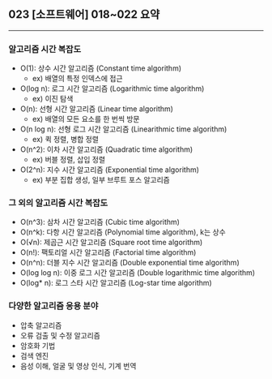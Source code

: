 ## 023 [소프트웨어] 018~022 요약

---

### 알고리즘 시간 복잡도
- O(1): 상수 시간 알고리즘 (Constant time algorithm)
  - ex) 배열의 특정 인덱스에 접근
- O(log n): 로그 시간 알고리즘 (Logarithmic time algorithm)
  - ex) 이진 탐색
- O(n): 선형 시간 알고리즘 (Linear time algorithm)
  - ex) 배열의 모든 요소를 한 번씩 방문
- O(n log n): 선형 로그 시간 알고리즘 (Linearithmic time algorithm)
  - ex) 퀵 정렬, 병합 정렬
- O(n^2): 이차 시간 알고리즘 (Quadratic time algorithm)
  - ex) 버블 정렬, 삽입 정렬
- O(2^n): 지수 시간 알고리즘 (Exponential time algorithm)
  - ex) 부분 집합 생성, 일부 브루트 포스 알고리즘

### 그 외의 알고리즘 시간 복잡도
- O(n^3): 삼차 시간 알고리즘 (Cubic time algorithm)
- O(n^k): 다항 시간 알고리즘 (Polynomial time algorithm), k는 상수
- O(√n): 제곱근 시간 알고리즘 (Square root time algorithm)
- O(n!): 팩토리얼 시간 알고리즘 (Factorial time algorithm)
- O(n^n): 더블 지수 시간 알고리즘 (Double exponential time algorithm)
- O(log log n): 이중 로그 시간 알고리즘 (Double logarithmic time algorithm)
- O(log* n): 로그 스타 시간 알고리즘 (Log-star time algorithm)

### 다양한 알고리즘 응용 분야
- 압축 알고리즘
- 오류 검출 및 수정 알고리즘
- 암호화 기법
- 검색 엔진
- 음성 이해, 얼굴 및 영상 인식, 기계 번역